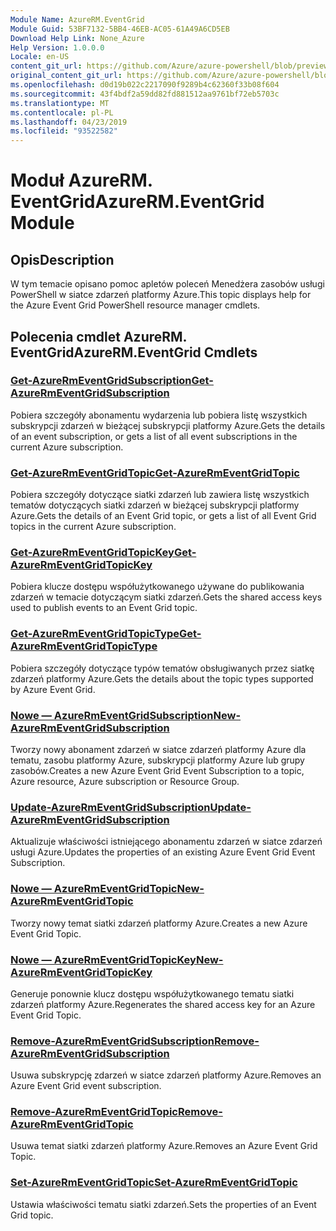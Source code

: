 ```yaml
---
Module Name: AzureRM.EventGrid
Module Guid: 53BF7132-5BB4-46EB-AC05-61A49A6CD5EB
Download Help Link: None_Azure
Help Version: 1.0.0.0
Locale: en-US
content_git_url: https://github.com/Azure/azure-powershell/blob/preview/src/ResourceManager/EventGrid/Commands.EventGrid/help/AzureRM.EventGrid.md
original_content_git_url: https://github.com/Azure/azure-powershell/blob/preview/src/ResourceManager/EventGrid/Commands.EventGrid/help/AzureRM.EventGrid.md
ms.openlocfilehash: d0d19b022c2217090f9289b4c62360f33b08f604
ms.sourcegitcommit: 43f4bdf2a59dd82fd881512aa9761bf72eb5703c
ms.translationtype: MT
ms.contentlocale: pl-PL
ms.lasthandoff: 04/23/2019
ms.locfileid: "93522582"
---
```

# <span data-ttu-id="929d4-101">Moduł AzureRM. EventGrid</span><span class="sxs-lookup"><span data-stu-id="929d4-101">AzureRM.EventGrid Module</span></span>
## <span data-ttu-id="929d4-102">Opis</span><span class="sxs-lookup"><span data-stu-id="929d4-102">Description</span></span>
<span data-ttu-id="929d4-103">W tym temacie opisano pomoc apletów poleceń Menedżera zasobów usługi PowerShell w siatce zdarzeń platformy Azure.</span><span class="sxs-lookup"><span data-stu-id="929d4-103">This topic displays help for the Azure Event Grid PowerShell resource manager cmdlets.</span></span>

## <span data-ttu-id="929d4-104">Polecenia cmdlet AzureRM. EventGrid</span><span class="sxs-lookup"><span data-stu-id="929d4-104">AzureRM.EventGrid Cmdlets</span></span>
### [<span data-ttu-id="929d4-105">Get-AzureRmEventGridSubscription</span><span class="sxs-lookup"><span data-stu-id="929d4-105">Get-AzureRmEventGridSubscription</span></span>](Get-AzureRmEventGridSubscription.md)
<span data-ttu-id="929d4-106">Pobiera szczegóły abonamentu wydarzenia lub pobiera listę wszystkich subskrypcji zdarzeń w bieżącej subskrypcji platformy Azure.</span><span class="sxs-lookup"><span data-stu-id="929d4-106">Gets the details of an event subscription, or gets a list of all event subscriptions in the current Azure subscription.</span></span>

### [<span data-ttu-id="929d4-107">Get-AzureRmEventGridTopic</span><span class="sxs-lookup"><span data-stu-id="929d4-107">Get-AzureRmEventGridTopic</span></span>](Get-AzureRmEventGridTopic.md)
<span data-ttu-id="929d4-108">Pobiera szczegóły dotyczące siatki zdarzeń lub zawiera listę wszystkich tematów dotyczących siatki zdarzeń w bieżącej subskrypcji platformy Azure.</span><span class="sxs-lookup"><span data-stu-id="929d4-108">Gets the details of an Event Grid topic, or gets a list of all Event Grid topics in the current Azure subscription.</span></span>

### [<span data-ttu-id="929d4-109">Get-AzureRmEventGridTopicKey</span><span class="sxs-lookup"><span data-stu-id="929d4-109">Get-AzureRmEventGridTopicKey</span></span>](Get-AzureRmEventGridTopicKey.md)
<span data-ttu-id="929d4-110">Pobiera klucze dostępu współużytkowanego używane do publikowania zdarzeń w temacie dotyczącym siatki zdarzeń.</span><span class="sxs-lookup"><span data-stu-id="929d4-110">Gets the shared access keys used to publish events to an Event Grid topic.</span></span>

### [<span data-ttu-id="929d4-111">Get-AzureRmEventGridTopicType</span><span class="sxs-lookup"><span data-stu-id="929d4-111">Get-AzureRmEventGridTopicType</span></span>](Get-AzureRmEventGridTopicType.md)
<span data-ttu-id="929d4-112">Pobiera szczegóły dotyczące typów tematów obsługiwanych przez siatkę zdarzeń platformy Azure.</span><span class="sxs-lookup"><span data-stu-id="929d4-112">Gets the details about the topic types supported by Azure Event Grid.</span></span>

### [<span data-ttu-id="929d4-113">Nowe — AzureRmEventGridSubscription</span><span class="sxs-lookup"><span data-stu-id="929d4-113">New-AzureRmEventGridSubscription</span></span>](New-AzureRmEventGridSubscription.md)
<span data-ttu-id="929d4-114">Tworzy nowy abonament zdarzeń w siatce zdarzeń platformy Azure dla tematu, zasobu platformy Azure, subskrypcji platformy Azure lub grupy zasobów.</span><span class="sxs-lookup"><span data-stu-id="929d4-114">Creates a new Azure Event Grid Event Subscription to a topic, Azure resource, Azure subscription or Resource Group.</span></span>

### [<span data-ttu-id="929d4-115">Update-AzureRmEventGridSubscription</span><span class="sxs-lookup"><span data-stu-id="929d4-115">Update-AzureRmEventGridSubscription</span></span>](Update-AzureRmEventGridSubscription.md)
<span data-ttu-id="929d4-116">Aktualizuje właściwości istniejącego abonamentu zdarzeń w siatce zdarzeń usługi Azure.</span><span class="sxs-lookup"><span data-stu-id="929d4-116">Updates the properties of an existing Azure Event Grid Event Subscription.</span></span>

### [<span data-ttu-id="929d4-117">Nowe — AzureRmEventGridTopic</span><span class="sxs-lookup"><span data-stu-id="929d4-117">New-AzureRmEventGridTopic</span></span>](New-AzureRmEventGridTopic.md)
<span data-ttu-id="929d4-118">Tworzy nowy temat siatki zdarzeń platformy Azure.</span><span class="sxs-lookup"><span data-stu-id="929d4-118">Creates a new Azure Event Grid Topic.</span></span>

### [<span data-ttu-id="929d4-119">Nowe — AzureRmEventGridTopicKey</span><span class="sxs-lookup"><span data-stu-id="929d4-119">New-AzureRmEventGridTopicKey</span></span>](New-AzureRmEventGridTopicKey.md)
<span data-ttu-id="929d4-120">Generuje ponownie klucz dostępu współużytkowanego tematu siatki zdarzeń platformy Azure.</span><span class="sxs-lookup"><span data-stu-id="929d4-120">Regenerates the shared access key for an Azure Event Grid Topic.</span></span>

### [<span data-ttu-id="929d4-121">Remove-AzureRmEventGridSubscription</span><span class="sxs-lookup"><span data-stu-id="929d4-121">Remove-AzureRmEventGridSubscription</span></span>](Remove-AzureRmEventGridSubscription.md)
<span data-ttu-id="929d4-122">Usuwa subskrypcję zdarzeń w siatce zdarzeń platformy Azure.</span><span class="sxs-lookup"><span data-stu-id="929d4-122">Removes an Azure Event Grid event subscription.</span></span>

### [<span data-ttu-id="929d4-123">Remove-AzureRmEventGridTopic</span><span class="sxs-lookup"><span data-stu-id="929d4-123">Remove-AzureRmEventGridTopic</span></span>](Remove-AzureRmEventGridTopic.md)
<span data-ttu-id="929d4-124">Usuwa temat siatki zdarzeń platformy Azure.</span><span class="sxs-lookup"><span data-stu-id="929d4-124">Removes an Azure Event Grid Topic.</span></span>

### [<span data-ttu-id="929d4-125">Set-AzureRmEventGridTopic</span><span class="sxs-lookup"><span data-stu-id="929d4-125">Set-AzureRmEventGridTopic</span></span>](Set-AzureRmEventGridTopic.md)
<span data-ttu-id="929d4-126">Ustawia właściwości tematu siatki zdarzeń.</span><span class="sxs-lookup"><span data-stu-id="929d4-126">Sets the properties of an Event Grid topic.</span></span>
